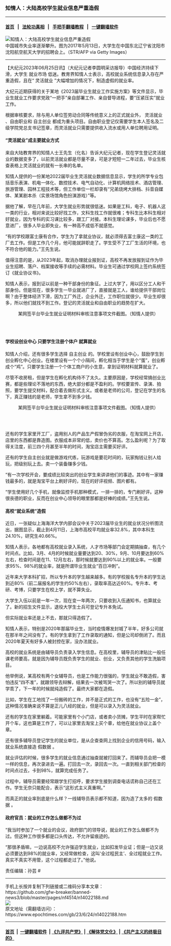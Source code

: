 ### 知情人：大陆高校学生就业信息严重造假
------------------------

#### [首页](https://github.com/gfw-breaker/banned-news3/blob/master/README.md) &nbsp;&nbsp;|&nbsp;&nbsp; [法轮功真相](https://github.com/begood0513/basic/blob/master/README.md)  &nbsp;&nbsp;|&nbsp;&nbsp; [手把手翻墙教程](https://github.com/gfw-breaker/guides/wiki)  &nbsp;&nbsp;|&nbsp;&nbsp; [一键翻墙软件](https://github.com/gfw-breaker/nogfw/blob/master/README.md)  



<div><img alt="知情人：大陆高校学生就业信息严重造假" class="attachment-djy_600_400 size-djy_600_400 wp-post-image" src="https://i.epochtimes.com/assets/uploads/2023/06/id14022199-GettyImages-683156606-600x400.jpg"/>
<div class="caption">
 中国城市失业率逐渐攀升。图为2017年5月13日，大学生在中国东北辽宁省沈阳市沈阳航空航天大学的招聘会上。（STR/AFP via Getty Images）
</div></div><hr/>


<div><p>
 【大纪元2023年06月25日讯】（大纪元记者李圆明采访报导）中国经济持续下滑，大学生
 <ok href="https://www.epochtimes.com/gb/tag/%E5%B0%B1%E4%B8%9A%E5%B8%82%E5%9C%BA.html">
  就业市场
 </ok>
 低迷。教育界知情人士表示，高校就业系统信息录入存在严重造假，且在“
 <ok href="https://www.epochtimes.com/gb/tag/%E7%81%B5%E6%B4%BB%E5%B0%B1%E4%B8%9A.html">
  灵活就业
 </ok>
 ”大幅增加的情况下，制造虚假的就业率。
</p>
<p>
 大纪元近期获得的关于某地《2023届毕业生就业工作实施方案》等文件显示，毕业生就业工作要求党政“一把手”亲自部署工作、亲自督导进程，要“压紧压实”就业工作。
</p>
<p>
 根据审核要求，除与用人单位签劳动合同等传统意义上的正式就业外，
 <ok href="https://www.epochtimes.com/gb/tag/%E7%81%B5%E6%B4%BB%E5%B0%B1%E4%B8%9A.html">
  灵活就业
 </ok>
 、自由职业和
 <ok href="https://www.epochtimes.com/gb/tag/%E8%87%AA%E4%B8%BB%E5%88%9B%E4%B8%9A.html">
  自主创业
 </ok>
 都成为重头项目。自由职业登记仅需要学生本人签名及二级学院党总支书记签章，而灵活就业只需要提供收入流水或用人单位聘用证明。
</p>
<h4>
 “灵活就业”成主要就业方式
</h4>
<p>
 来自大陆教育界的知情人士王先生（化名）告诉大纪元记者，现在学生登记灵活就业的数据变多了，以前灵活就业都是尽量不录，可是才短短一二年过去，毕业生核查表格上灵活就业的就有一长串的名单。
</p>
<p>
 知情人提供的一份某地2022届毕业生灵活就业数据信息显示，学生的所学专业包括音乐表演、机电一体化、数控技术、电气自动化、计算机网络技术、酒店管理、旅游管理、园林工程技术等，但工作单位一栏却录有“兄弟烧烤大排档、抖音自媒体、某某剧本杀（实景场馆角色扮演游戏）”等。
</p>
<p>
 据他了解，早在几年前，大学生就业形势就很低迷。如果是工科，电子、机器人这一类的行业，相对来说比较好找工作，文科生找工作就很难；专科生比本科生相对好就业，因为专科的实习课比较多，跟工厂对接。本科生理论课多，毕业后也不愿意进厂，很多人毕业即失业，有一种高不成低不就感觉。
</p>
<p>
 “有的学校跟富士康有合作，学生为了拿就业协议，就必须得去富士康这一类的工厂去工作。但是工作几个月，他可能就辞职走了。学生受不了工厂生活的环境，也不符合他的能力。”王先生说。
</p>
<p>
 值得注意的是，从2023年起，取消办理就业报到证，高校不再发放报到证作为毕业生招聘、落户、档案接收等手续的必需材料。毕业生可通过学校网上签约系统签订《就业协议书》。
</p>
<p>
 知情人表示，报到证以前是一种干部身份的象征。上过大学了，用以区分工人和干部身份。但是现在，很多学生一毕业就进厂了，直接就是工人，谁给提供干部岗位啊？由于整体经济下滑，因为工厂外迁，企业外迁，工作职位就很少。毕业生却很多，所以他们就找不到工作。登记的灵活就业和自由职业的趋势在扩大。
</p>
<figure aria-describedby="caption-attachment-14022195" class="wp-caption aligncenter" id="attachment_14022195" style="width: 600px">
 <ok href="https://i.epochtimes.com/assets/uploads/2023/06/id14022195-Screen-Shot-2023-06-23-at-1.13.06-PM.png" target="_blank">
  <img alt="" class="size-large wp-image-14022195" src="https://i.epochtimes.com/assets/uploads/2023/06/id14022195-Screen-Shot-2023-06-23-at-1.13.06-PM-600x424.png"/>
 </ok>
 <br/><figcaption class="wp-caption-text" id="caption-attachment-14022195">
  某网签平台毕业生就业证明材料审核注意事项文件截图。（知情人提供）
 </figcaption><br/>
</figure><br/>
<h4>
 学校设创业中心 只要学生注册个体户 就算就业
</h4>
<p>
 知情人介绍，还有很多学生选择
 <ok href="https://www.epochtimes.com/gb/tag/%E8%87%AA%E4%B8%BB%E5%88%9B%E4%B8%9A.html">
  自主创业
 </ok>
 的。学校里设有创业中心，鼓励学生到创业孵化中心创业。在楼里设有一个个小隔间，孵化相当于学生是个“蛋”，创业孵成个“鸡”。只要学生注册一个个体工商户的小生意，拿到证明材料就算就业了。
</p>
<p>
 尽管不收房租，但是学生在孵化机构待不了太久。主要原因是，学校经常搞创业比赛，都是些理论不落地的东西，绝大部分都是不盈利的。学校要宣传、录演、拍照，要学生提交材料，配合着去做形式主义。或者是老师的公司，登记在学生的名下，真正赚钱的是老师，学生拿不到多少钱。
</p>
<figure aria-describedby="caption-attachment-14022196" class="wp-caption aligncenter" id="attachment_14022196" style="width: 600px">
 <ok href="https://i.epochtimes.com/assets/uploads/2023/06/id14022196-Screen-Shot-2023-06-23-at-1.13.22-PM.png" target="_blank">
  <img alt="" class="size-large wp-image-14022196" src="https://i.epochtimes.com/assets/uploads/2023/06/id14022196-Screen-Shot-2023-06-23-at-1.13.22-PM-600x424.png"/>
 </ok>
 <br/><figcaption class="wp-caption-text" id="caption-attachment-14022196">
  某网签平台毕业生就业证明材料审核注意事项文件截图。（知情人提供）
 </figcaption><br/>
</figure><br/>
<p>
 还有的学生家里开工厂，盗用别人的产品生产假冒伪劣的衣服，在淘宝网上开店，店里的东西都是靠造图。衣服成本非常的低，卖价也不算高。怎么盈利呢？为了取得关注度，前三四个月甚至半年的时间，淘宝店主需要买好评。
</p>
<p>
 还有的学生自主创业就是做游戏代练，玩游戏是要花时间的，玩家掏钱让别人给玩，把级别玩上去。卖一个装备赚多少钱。
</p>
<p>
 “有一次学校开会，要成绩比较突出的创业学生来讲讲他们的事迹。其中有一家赚钱最多的，就是淘宝平台上刷好评的，现在的好评视频、图片都有。
</p>
<p>
 “学生使用好几个手机，就像监控手机那种模式，一排一排的，专门刷好评。这种很丧德的职业，反而在创业中心领导的眼里那都是好棒的成绩。”王先生说。
</p>
<h4>
 高校“就业系统”造假
</h4>
<p>
 近日，一张疑似上海海洋大学内部会议中关于2023届毕业生的就业状况分析图流出，据图显示，截止到4月11日，上海市高校平均就业率32.8%，其中本科生24.10%，研究生40.66%。
</p>
<p>
 知情人表示，各地都有高校就业录入系统，人才市场等部门会定期搞抽查，有几个时间点。比如，3月、4月的时候就业量要达到20、30%，9月、10月要达到60%左右，检查时间是在11、12月左右，那时候就要达到90%以上的就业率。一般要求95%、98%的就业率，就是所谓毕业生就业“百日冲刺”。
</p>
<p>
 近年来大学本科扩招，所以专升本的学生越来越多。有的学校报名专升本的学生达到近80%（前二届报名的学生约50%左右），录取率高达近60%。专升本、考研、考博，只要学生在校上学，就不算失业。
</p>
<p>
 大学生入伍以前是一年一次，现在变一年两次，只要收到入伍通知书，也算就业了。新的招生文件显示，退役大学生士兵可登记专升本免试。
</p>
<p>
 但实际就业率还是上不去，那就只得造假了。
</p>
<p>
 知情人表示，特别是2020年那届毕业生，当时疫情爆发封城了半年，好多公司就在那半年之间没有了。有的学生拿到了工作录取的通知，但是公司却倒闭了。而且2020年夏天有好多人被封控在家，没办法就业。
</p>
<p>
 高校的就业系统是由辅导员负责录入学生信息。在高校里，辅导员的津贴比一般任课老师要高，就是因为辅导员既负责学生的就业、创业，又负责其他的学生洗脑项目。
</p>
<p>
 他举例说，某高校有两个女辅导员，也是工作能力很强的，学生就业不敢造假，害怕违反“四不准”，就跟领导去辩解，结果去一次被骂哭一次了。所以别的辅导员就学乖了，下一年的时候就纯造假了。最终大家都在造假。
</p>
<p>
 比如，学生在工地找了一份搬砖的工作，并不是正式的工作，也没有“五险一金”，这种情况准确来说不算是正儿八经的就业，但是可以录入为灵活就业。
</p>
<p>
 还有的学生在家里躺着。可能家里有个小门店，或者卖小货摊，学生平时在家帮忙开个车，这也算是工作了，可以让家里去淘宝上买个章，给他在就业协议上盖个章。
</p>
<p>
 还有很多辅导员登记学生的就业单位，是从企查查网上找到企业的信用号码，输入就业系统直接造
 <ok href="https://www.epochtimes.com/gb/tag/%E5%81%87%E6%95%B0%E6%8D%AE.html">
  假数据
 </ok>
 。
</p>
<p>
 就业评估的时候，很多学生的就业信息通过抽查就被打回来了。而辅导员会把一模一样的信息，再次录进去一遍。打回去一次，录回去一次。一直到相关部门检查的时间点过去，卡到98%，就算完成任务了。
</p>
<p>
 过程中，辅导员需要经常跟学生打招呼，要求学生接到调查电话谎称自己还在工作。学生无奈只能配合，表示“这形式主义真重啊。”
</p>
<p>
 而真正的就业率到底是什么样？一线辅导员表示都不知道，因为造了太多的
 <ok href="https://www.epochtimes.com/gb/tag/%E5%81%87%E6%95%B0%E6%8D%AE.html">
  假数据
 </ok>
 。
</p>
<h4>
 政府官员：就业的工作怎么做都不为过
</h4>
<p>
 “我当时参加了一个就业的会议，政府部门的领导说，就业的工作怎么做都不为过。但这种工作很多都是口头传达，不允许留痕迹的。
</p>
<p>
 “那很矛盾嘛，一边说高校不允许强迫学生就业，比如扣发毕业证；但是一边又说必须要达到98%的就业率，又经常做检查，这叫‘全过程民主’、全过程就业工作。真实不真实不用管，这个过程都走过了。”他说。
</p>
<p>
 责任编辑：孙芸 #
</p>
</div>
<hr/>
手机上长按并复制下列链接或二维码分享本文章：<br/>
https://github.com/gfw-breaker/banned-news3/blob/master/pages/nf4514/n14022188.md <br/>
<a href='https://github.com/gfw-breaker/banned-news3/blob/master/pages/nf4514/n14022188.md'><img src='https://github.com/gfw-breaker/banned-news3/blob/master/pages/nf4514/n14022188.md.png'/></a> <br/>
原文地址（需翻墙访问）：https://www.epochtimes.com/gb/23/6/24/n14022188.htm


------------------------
#### [首页](https://github.com/gfw-breaker/banned-news3/blob/master/README.md) &nbsp;|&nbsp; [一键翻墙软件](https://github.com/gfw-breaker/nogfw/blob/master/README.md) &nbsp;| [《九评共产党》](https://github.com/gfw-breaker/9ping.md/blob/master/README.md#九评之一评共产党是什么) | [《解体党文化》](https://github.com/gfw-breaker/jtdwh.md/blob/master/README.md) | [《共产主义的终极目的》](https://github.com/gfw-breaker/gczydzjmd.md/blob/master/README.md)


<img src='http://gfw-breaker.win/banned-news3/pages/nf4514/n14022188.md' width='0px' height='0px'/>